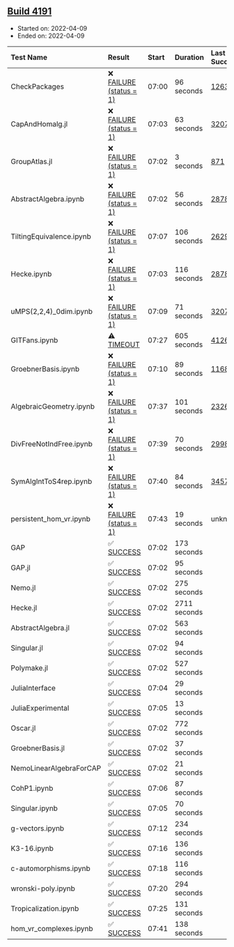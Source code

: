 ## [Build 4191](https://oscarci.mathematik.uni-kl.de/job/oscar-stable/4191/)

* Started on: 2022-04-09
* Ended on: 2022-04-09

| Test Name    | Result | Start | Duration | Last Success | First Failure |
|:-------------|:-------|:------|:---------|:-------------|:--------------|
| CheckPackages | ❌ [FAILURE (status = 1)](https://oscarci.mathematik.uni-kl.de/job/oscar-stable/4191/artifact/logs/build-4191/CheckPackages.log) | 07:00 | 96 seconds | [1263](https://oscarci.mathematik.uni-kl.de/job/oscar-stable/1263/) | [1264](https://oscarci.mathematik.uni-kl.de/job/oscar-stable/1264/) |
| CapAndHomalg.jl | ❌ [FAILURE (status = 1)](https://oscarci.mathematik.uni-kl.de/job/oscar-stable/4191/artifact/logs/build-4191/CapAndHomalg.jl.log) | 07:03 | 63 seconds | [3207](https://oscarci.mathematik.uni-kl.de/job/oscar-stable/3207/) | [3208](https://oscarci.mathematik.uni-kl.de/job/oscar-stable/3208/) |
| GroupAtlas.jl | ❌ [FAILURE (status = 1)](https://oscarci.mathematik.uni-kl.de/job/oscar-stable/4191/artifact/logs/build-4191/GroupAtlas.jl.log) | 07:02 | 3 seconds | [871](https://oscarci.mathematik.uni-kl.de/job/oscar-stable/871/) | [872](https://oscarci.mathematik.uni-kl.de/job/oscar-stable/872/) |
| AbstractAlgebra.ipynb | ❌ [FAILURE (status = 1)](https://oscarci.mathematik.uni-kl.de/job/oscar-stable/4191/artifact/logs/build-4191/AbstractAlgebra.ipynb.log) | 07:02 | 56 seconds | [2878](https://oscarci.mathematik.uni-kl.de/job/oscar-stable/2878/) | [2879](https://oscarci.mathematik.uni-kl.de/job/oscar-stable/2879/) |
| TiltingEquivalence.ipynb | ❌ [FAILURE (status = 1)](https://oscarci.mathematik.uni-kl.de/job/oscar-stable/4191/artifact/logs/build-4191/TiltingEquivalence.ipynb.log) | 07:07 | 106 seconds | [2629](https://oscarci.mathematik.uni-kl.de/job/oscar-stable/2629/) | [2630](https://oscarci.mathematik.uni-kl.de/job/oscar-stable/2630/) |
| Hecke.ipynb | ❌ [FAILURE (status = 1)](https://oscarci.mathematik.uni-kl.de/job/oscar-stable/4191/artifact/logs/build-4191/Hecke.ipynb.log) | 07:03 | 116 seconds | [2878](https://oscarci.mathematik.uni-kl.de/job/oscar-stable/2878/) | [2879](https://oscarci.mathematik.uni-kl.de/job/oscar-stable/2879/) |
| uMPS(2,2,4)_0dim.ipynb | ❌ [FAILURE (status = 1)](https://oscarci.mathematik.uni-kl.de/job/oscar-stable/4191/artifact/logs/build-4191/uMPS-2-2-4-_0dim.ipynb.log) | 07:09 | 71 seconds | [3207](https://oscarci.mathematik.uni-kl.de/job/oscar-stable/3207/) | [3208](https://oscarci.mathematik.uni-kl.de/job/oscar-stable/3208/) |
| GITFans.ipynb | ⚠ [TIMEOUT](https://oscarci.mathematik.uni-kl.de/job/oscar-stable/4191/artifact/logs/build-4191/GITFans.ipynb.log) | 07:27 | 605 seconds | [4126](https://oscarci.mathematik.uni-kl.de/job/oscar-stable/4126/) | [4127](https://oscarci.mathematik.uni-kl.de/job/oscar-stable/4127/) |
| GroebnerBasis.ipynb | ❌ [FAILURE (status = 1)](https://oscarci.mathematik.uni-kl.de/job/oscar-stable/4191/artifact/logs/build-4191/GroebnerBasis.ipynb.log) | 07:10 | 89 seconds | [1168](https://oscarci.mathematik.uni-kl.de/job/oscar-stable/1168/) | [1169](https://oscarci.mathematik.uni-kl.de/job/oscar-stable/1169/) |
| AlgebraicGeometry.ipynb | ❌ [FAILURE (status = 1)](https://oscarci.mathematik.uni-kl.de/job/oscar-stable/4191/artifact/logs/build-4191/AlgebraicGeometry.ipynb.log) | 07:37 | 101 seconds | [2326](https://oscarci.mathematik.uni-kl.de/job/oscar-stable/2326/) | [2327](https://oscarci.mathematik.uni-kl.de/job/oscar-stable/2327/) |
| DivFreeNotIndFree.ipynb | ❌ [FAILURE (status = 1)](https://oscarci.mathematik.uni-kl.de/job/oscar-stable/4191/artifact/logs/build-4191/DivFreeNotIndFree.ipynb.log) | 07:39 | 70 seconds | [2998](https://oscarci.mathematik.uni-kl.de/job/oscar-stable/2998/) | [2999](https://oscarci.mathematik.uni-kl.de/job/oscar-stable/2999/) |
| SymAlgIntToS4rep.ipynb | ❌ [FAILURE (status = 1)](https://oscarci.mathematik.uni-kl.de/job/oscar-stable/4191/artifact/logs/build-4191/SymAlgIntToS4rep.ipynb.log) | 07:40 | 84 seconds | [3457](https://oscarci.mathematik.uni-kl.de/job/oscar-stable/3457/) | [3458](https://oscarci.mathematik.uni-kl.de/job/oscar-stable/3458/) |
| persistent_hom_vr.ipynb | ❌ [FAILURE (status = 1)](https://oscarci.mathematik.uni-kl.de/job/oscar-stable/4191/artifact/logs/build-4191/persistent_hom_vr.ipynb.log) | 07:43 | 19 seconds | unknown | unknown |
| GAP | ✅ [SUCCESS](https://oscarci.mathematik.uni-kl.de/job/oscar-stable/4191/artifact/logs/build-4191/GAP.log) | 07:02 | 173 seconds |  |  |
| GAP.jl | ✅ [SUCCESS](https://oscarci.mathematik.uni-kl.de/job/oscar-stable/4191/artifact/logs/build-4191/GAP.jl.log) | 07:02 | 95 seconds |  |  |
| Nemo.jl | ✅ [SUCCESS](https://oscarci.mathematik.uni-kl.de/job/oscar-stable/4191/artifact/logs/build-4191/Nemo.jl.log) | 07:02 | 275 seconds |  |  |
| Hecke.jl | ✅ [SUCCESS](https://oscarci.mathematik.uni-kl.de/job/oscar-stable/4191/artifact/logs/build-4191/Hecke.jl.log) | 07:02 | 2711 seconds |  |  |
| AbstractAlgebra.jl | ✅ [SUCCESS](https://oscarci.mathematik.uni-kl.de/job/oscar-stable/4191/artifact/logs/build-4191/AbstractAlgebra.jl.log) | 07:02 | 563 seconds |  |  |
| Singular.jl | ✅ [SUCCESS](https://oscarci.mathematik.uni-kl.de/job/oscar-stable/4191/artifact/logs/build-4191/Singular.jl.log) | 07:02 | 94 seconds |  |  |
| Polymake.jl | ✅ [SUCCESS](https://oscarci.mathematik.uni-kl.de/job/oscar-stable/4191/artifact/logs/build-4191/Polymake.jl.log) | 07:02 | 527 seconds |  |  |
| JuliaInterface | ✅ [SUCCESS](https://oscarci.mathematik.uni-kl.de/job/oscar-stable/4191/artifact/logs/build-4191/JuliaInterface.log) | 07:04 | 29 seconds |  |  |
| JuliaExperimental | ✅ [SUCCESS](https://oscarci.mathematik.uni-kl.de/job/oscar-stable/4191/artifact/logs/build-4191/JuliaExperimental.log) | 07:05 | 13 seconds |  |  |
| Oscar.jl | ✅ [SUCCESS](https://oscarci.mathematik.uni-kl.de/job/oscar-stable/4191/artifact/logs/build-4191/Oscar.jl.log) | 07:02 | 772 seconds |  |  |
| GroebnerBasis.jl | ✅ [SUCCESS](https://oscarci.mathematik.uni-kl.de/job/oscar-stable/4191/artifact/logs/build-4191/GroebnerBasis.jl.log) | 07:02 | 37 seconds |  |  |
| NemoLinearAlgebraForCAP | ✅ [SUCCESS](https://oscarci.mathematik.uni-kl.de/job/oscar-stable/4191/artifact/logs/build-4191/NemoLinearAlgebraForCAP.log) | 07:02 | 21 seconds |  |  |
| CohP1.ipynb | ✅ [SUCCESS](https://oscarci.mathematik.uni-kl.de/job/oscar-stable/4191/artifact/logs/build-4191/CohP1.ipynb.log) | 07:06 | 87 seconds |  |  |
| Singular.ipynb | ✅ [SUCCESS](https://oscarci.mathematik.uni-kl.de/job/oscar-stable/4191/artifact/logs/build-4191/Singular.ipynb.log) | 07:05 | 70 seconds |  |  |
| g-vectors.ipynb | ✅ [SUCCESS](https://oscarci.mathematik.uni-kl.de/job/oscar-stable/4191/artifact/logs/build-4191/g-vectors.ipynb.log) | 07:12 | 234 seconds |  |  |
| K3-16.ipynb | ✅ [SUCCESS](https://oscarci.mathematik.uni-kl.de/job/oscar-stable/4191/artifact/logs/build-4191/K3-16.ipynb.log) | 07:16 | 136 seconds |  |  |
| c-automorphisms.ipynb | ✅ [SUCCESS](https://oscarci.mathematik.uni-kl.de/job/oscar-stable/4191/artifact/logs/build-4191/c-automorphisms.ipynb.log) | 07:18 | 116 seconds |  |  |
| wronski-poly.ipynb | ✅ [SUCCESS](https://oscarci.mathematik.uni-kl.de/job/oscar-stable/4191/artifact/logs/build-4191/wronski-poly.ipynb.log) | 07:20 | 294 seconds |  |  |
| Tropicalization.ipynb | ✅ [SUCCESS](https://oscarci.mathematik.uni-kl.de/job/oscar-stable/4191/artifact/logs/build-4191/Tropicalization.ipynb.log) | 07:25 | 131 seconds |  |  |
| hom_vr_complexes.ipynb | ✅ [SUCCESS](https://oscarci.mathematik.uni-kl.de/job/oscar-stable/4191/artifact/logs/build-4191/hom_vr_complexes.ipynb.log) | 07:41 | 138 seconds |  |  |
